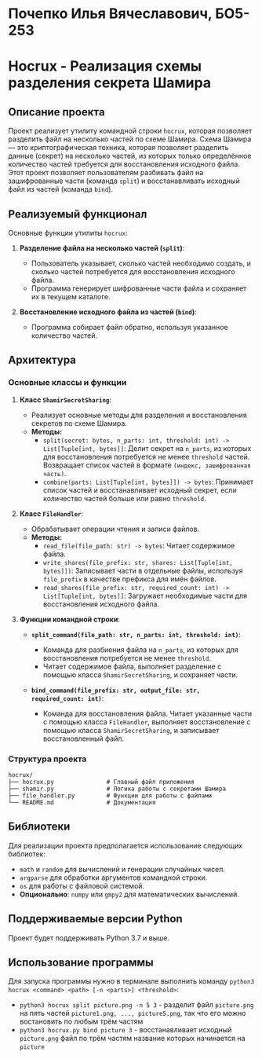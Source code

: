 # Почепко Илья Вячеславович, БО5-253

# Hocrux - Реализация схемы разделения секрета Шамира

## Описание проекта
Проект реализует утилиту командной строки `hocrux`, которая позволяет разделить файл на несколько частей по схеме Шамира. Схема Шамира — это криптографическая техника, которая позволяет разделить данные (секрет) на несколько частей, из которых только определённое количество частей требуется для восстановления исходного файла. Этот проект позволяет пользователям разбивать файл на зашифрованные части (команда `split`) и восстанавливать исходный файл из частей (команда `bind`).

## Реализуемый функционал
Основные функции утилиты `hocrux`:
1. **Разделение файла на несколько частей (`split`)**:
   - Пользователь указывает, сколько частей необходимо создать, и сколько частей потребуется для восстановления исходного файла.
   - Программа генерирует шифрованные части файла и сохраняет их в текущем каталоге.

2. **Восстановление исходного файла из частей (`bind`)**:
   - Программа собирает файл обратно, используя указанное количество частей.

## Архитектура
### Основные классы и функции
1. **Класс `ShamirSecretSharing`**:
   - Реализует основные методы для разделения и восстановления секретов по схеме Шамира.
   - **Методы:**
     - `split(secret: bytes, n_parts: int, threshold: int) -> List[Tuple[int, bytes]]`: Делит секрет на `n_parts`, из которых для восстановления потребуется не менее `threshold` частей. Возвращает список частей в формате `(индекс, зашифрованная часть)`.
     - `combine(parts: List[Tuple[int, bytes]]) -> bytes`: Принимает список частей и восстанавливает исходный секрет, если количество частей больше или равно `threshold`.

2. **Класс `FileHandler`**:
   - Обрабатывает операции чтения и записи файлов.
   - **Методы:**
     - `read_file(file_path: str) -> bytes`: Читает содержимое файла.
     - `write_shares(file_prefix: str, shares: List[Tuple[int, bytes]])`: Записывает части в отдельные файлы, используя `file_prefix` в качестве префикса для имён файлов.
     - `read_shares(file_prefix: str, required_count: int) -> List[Tuple[int, bytes]]`: Загружает необходимые части для восстановления исходного файла.

3. **Функции командной строки**:
   - **`split_command(file_path: str, n_parts: int, threshold: int)`**:
     - Команда для разбиения файла на `n_parts`, из которых для восстановления потребуется не менее `threshold`.
     - Читает содержимое файла, выполняет разделение с помощью класса `ShamirSecretSharing`, и сохраняет части.

   - **`bind_command(file_prefix: str, output_file: str, required_count: int)`**:
     - Команда для восстановления файла. Читает указанные части с помощью класса `FileHandler`, выполняет восстановление с помощью класса `ShamirSecretSharing`, и записывает восстановленный файл.

### Структура проекта
```plaintext
hocrux/
├── hocrux.py               # Главный файл приложения
├── shamir.py               # Логика работы с секретами Шамира
├── file_handler.py         # Функции для работы с файлами
└── README.md               # Документация
```

## Библиотеки
Для реализации проекта предполагается использование следующих библиотек:
   - `math` и `random` для вычислений и генерации случайных чисел. 
   - `argparse` для обработки аргументов командной строки.
   - `os` для работы с файловой системой.
   - **Опционально**: `numpy` или `gmpy2` для математических вычислений.

## Поддерживаемые версии Python
Проект будет поддерживать Python 3.7 и выше.


## Использование программы
Для запуска программы нужно в терминале выполнить команду `python3 hocrux <command> <path> [-n <parts>] <threshold>`:
   - `python3 hocrux split picture.png -n 5 3` - разделит файл `picture.png` на пять частей `picture1.png, ..., picture5.png`, так что его можно востановить по любым трём частям
   - `python3 hocrux.py bind picture 3` - восстанавливает исходный `picture.png` файл по трём частям название которых начинается на `picture`



